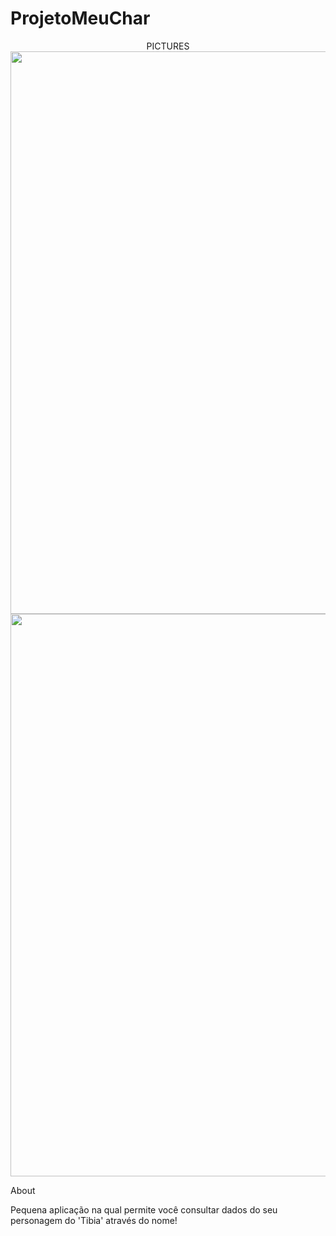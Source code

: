 # ProjetoMeuChar

<div align="center" size: 2px>PICTURES</div>
<div align="center">
<img src="https://user-images.githubusercontent.com/44277503/185975074-f441ca1a-3f95-48db-bf16-e5bea8a0b199.png" width="900px" />
</div>

<div align="center">
<img src="https://user-images.githubusercontent.com/44277503/185975094-6e28e2ce-d3af-4258-8749-5fa797bd871b.png" width="900px" />
</div>

About

Pequena aplicação na qual permite você consultar dados do seu personagem do 'Tibia' através do nome!
